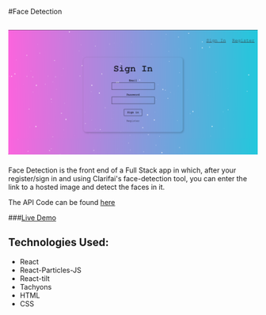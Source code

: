 #Face Detection

![Face Detection](/screenshot.png)
--
Face Detection is the front end of a Full Stack app in which, after your register/sign in and using Clarifai's face-detection tool, you can enter the link to a hosted image and detect the faces in it.

The API Code can be found [here](https://github.com/francofle/face-detection-api)

###[Live Demo](https://smart-brain-kenobi.herokuapp.com/)

Technologies Used:
--
* React
* React-Particles-JS
* React-tilt
* Tachyons
* HTML
* CSS